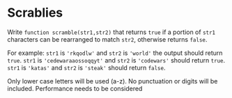 # Scrablies

Write `function scramble(str1,str2)` that returns `true` if a portion of `str1` characters can be rearranged to match `str2`, otherwise returns `false`.

For example:
`str1` is `'rkqodlw'` and `str2` is `'world'` the output should return `true`.
`str1` is `'cedewaraaossoqqyt'` and `str2` is `'codewars'` should return `true`.
`str1` is `'katas'` and `str2` is `'steak'` should return `false`.

Only lower case letters will be used (a-z). No punctuation or digits will be included.
Performance needs to be considered